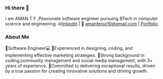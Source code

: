 ### Hi there 👋 
I am AMAN T F ,Passionate software engineer pursuing BTech in computer science and engineering.
🌐[linkedIn](https://www.linkedin.com/in/aman-tf-84b8b8210/) |
📧 amanferoz10@gmail.com |
[Portfolio](https://amanferoz.in/)
### About Me
🚀Software Engineer💻
🚀Experienced in designing, coding, and implementing effective marketing strategies.
🚀Strong background in coding,community management and social media management, with 3+ years of experience.
🚀Committed to delivering exceptional results, driven by a true passion for creating innovative solutions and driving growth.
